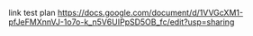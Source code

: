 link test plan
https://docs.google.com/document/d/1VVGcXM1-pfJeFMXnnVJ-1o7o-k_n5V6UIPpSD5OB_fc/edit?usp=sharing
